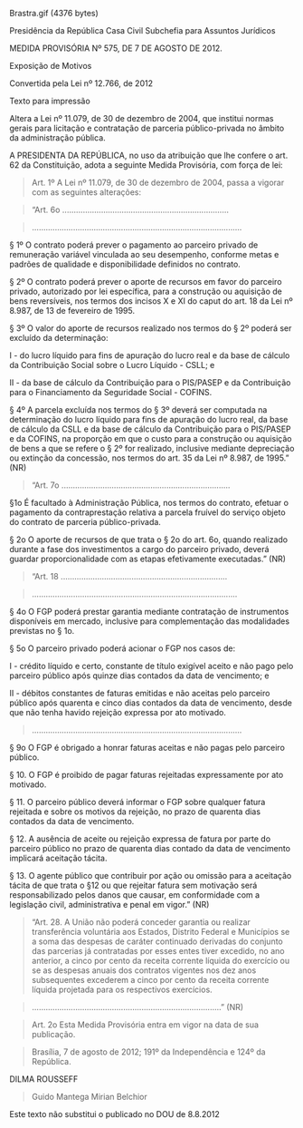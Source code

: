 Brastra.gif (4376 bytes)

Presidência da República
Casa Civil
Subchefia para Assuntos Jurídicos


MEDIDA PROVISÓRIA Nº 575, DE 7 DE AGOSTO DE 2012.


Exposição de Motivos

Convertida pela Lei nº 12.766, de 2012

Texto para impressão

Altera a Lei nº 11.079, de 30 de dezembro de 2004, que institui normas gerais para licitação e contratação de parceria público-privada no âmbito da administração pública.


A PRESIDENTA DA REPÚBLICA, no uso da atribuição que lhe confere o art. 62 da Constituição, adota a seguinte Medida Provisória, com força de lei:

> Art. 1º A  Lei nº 11.079, de 30 de dezembro de 2004, passa a vigorar com as seguintes alterações:



> “Art. 6o   .........................................................................

> ............................................................................................

§ 1º  O contrato poderá prever o pagamento ao parceiro privado de remuneração variável vinculada ao seu desempenho, conforme metas e padrões de qualidade e disponibilidade definidos no contrato.

§ 2º O contrato poderá prever o aporte de recursos em favor do parceiro privado, autorizado por lei específica, para a construção ou aquisição de bens reversíveis, nos termos dos incisos X e XI do caput do art. 18 da Lei nº 8.987, de 13 de fevereiro de 1995.

§ 3º O valor do aporte de recursos realizado nos termos do § 2º poderá ser excluído da determinação:

I - do lucro líquido para fins de apuração do lucro real e da base de cálculo da Contribuição Social sobre o Lucro Líquido - CSLL; e

II - da base de cálculo da Contribuição para o PIS/PASEP e da Contribuição para o Financiamento da Seguridade Social - COFINS.

§ 4º   A parcela excluída nos termos do § 3º deverá ser computada na determinação do lucro líquido para fins de apuração do lucro real, da base de cálculo da CSLL e da base de cálculo da Contribuição para o PIS/PASEP e da COFINS, na proporção em que o custo para a construção ou aquisição de bens a que se refere o § 2º for realizado, inclusive mediante depreciação ou extinção da concessão, nos termos do art. 35 da Lei nº 8.987, de 1995.”   (NR)

> “Art. 7o ..........................................................................

§1o  É facultado à Administração Pública, nos termos do contrato, efetuar o pagamento da contraprestação relativa a parcela fruível do serviço objeto do contrato de parceria público-privada.

§ 2o  O aporte de recursos de que trata o § 2o do art. 6o, quando realizado durante a fase dos investimentos a cargo do parceiro privado, deverá guardar proporcionalidade com as etapas efetivamente executadas.” (NR)

> “Art. 18 .........................................................................

> ..........................................................................................

§ 4o O FGP poderá prestar garantia mediante contratação de instrumentos disponíveis em mercado, inclusive para complementação das modalidades previstas no § 1o.

§ 5o O parceiro privado poderá acionar o FGP nos casos de:

I - crédito líquido e certo, constante de título exigível aceito e não pago pelo parceiro público após quinze dias contados da data de vencimento; e

II - débitos constantes de faturas emitidas e não aceitas pelo parceiro público após quarenta e cinco dias contados da data de vencimento, desde que não tenha havido rejeição expressa por ato motivado.

> ............................................................................................

§ 9o O FGP é obrigado a honrar faturas aceitas e não pagas pelo parceiro público.

§ 10. O FGP é proibido de pagar faturas rejeitadas expressamente por ato motivado.

§ 11. O parceiro público deverá informar o FGP sobre qualquer fatura rejeitada e sobre os motivos da rejeição, no prazo de quarenta dias contados da data de vencimento.

§ 12. A ausência de aceite ou rejeição expressa de fatura por parte do parceiro público no prazo de quarenta dias contado da data de vencimento implicará aceitação tácita.

§ 13. O agente público que contribuir por ação ou omissão para a aceitação tácita de que trata o §12 ou que rejeitar fatura sem motivação será responsabilizado pelos danos que causar, em conformidade com a legislação civil, administrativa e penal em vigor.” (NR)

> “Art. 28.  A União não poderá conceder garantia ou realizar transferência voluntária aos Estados, Distrito Federal e Municípios se a soma das despesas de caráter continuado derivadas do conjunto das parcerias já contratadas por esses entes tiver excedido, no ano anterior, a cinco por cento da receita corrente líquida do exercício ou se as despesas anuais dos contratos vigentes nos dez anos subsequentes excederem a cinco por cento da receita corrente líquida projetada para os respectivos exercícios.

> ...................................................................................” (NR)

> Art. 2o  Esta Medida Provisória entra em vigor na data de sua publicação.

> Brasília, 7 de agosto de 2012; 191º da Independência e 124º da República.

DILMA ROUSSEFF
> Guido Mantega
> Mirian Belchior

Este texto não substitui o publicado no DOU de 8.8.2012
